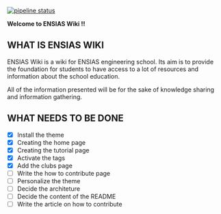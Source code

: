 [![pipeline status](https://gitlab.com/hamza-tam/ensias-wiki/badges/master/pipeline.svg)](https://gitlab.com/hamza-tam/ensias-wiki/-/commits/master)

**Welcome to ENSIAS Wiki !!**

## WHAT IS ENSIAS WIKI

ENSIAS Wiki is a wiki for ENSIAS engineering school. Its aim is to provide the foundation for students to have access to a lot of resources and information about the school education.

All of the information presented will be for the sake of knowledge sharing and information gathering.

## WHAT NEEDS TO BE DONE

 - [x] Install the theme
 - [x] Creating the home page
 - [x] Creating the tutorial page
 - [x] Activate the tags
 - [x] Add the clubs page
 - [ ] Write the how to contribute page
 - [ ] Personalize the theme
 - [ ] Decide the architeture
 - [ ] Decide the content of the README
 - [ ] Write the article on how to contribute
